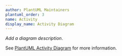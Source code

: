 ```yaml
---
author: PlantUML Maintainers
plantuml_order: 3
name: Activity
display_name: Activity Diagram
---
```


_Add a diagram description_.

See [PlantUML Activity Diagram](https://plantuml.com/en/activity-diagram-beta) for more information.
